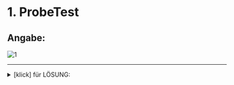 <!-------------------------------------------------------------------  
 - MARKDOWN - Cheatsheets:  
    Getting started:
      https://docs.github.com/en/get-started/writing-on-github/getting-started-with-writing-and-formatting-on-github/quickstart-for-writing-on-github
    Basic github formatting syntax:  
      https://docs.github.com/en/get-started/writing-on-github/getting-started-with-writing-and-formatting-on-github/basic-writing-and-formatting-syntax
 ------------------------------------------------------------------->
# 1. ProbeTest  
## **Angabe**:  
![1](https://github.com/IxI-Enki/Probetest-pose-001/assets/138018029/c14e7da6-7001-4776-bc1c-1b96da7be4f9)  

-------------------------------
<details>
  <summary>[klick] für LÖSUNG: </summary> 

## Vollständige Antworten:

### Nummer 1:

```c#  
//  declare variables:
double x, y, z;
/* CHECK VARIABLES: */
//  test the three inputs against each other, if all three 
//    are different from another, the IF branch is executed:  
if ((x != z) && (x != y) && (y != z)) {
//  output the "TOLL" message
Console.Write("\n 3 verschiedene Werte!"); }
//  if two of the input numbers are identical, the ELSE branch is executed:
 else
  Console.Write("\n mind. 2 gleiche Werte!");
```

### Nummer 2:

```c#
      double a, b, c, swap;       
      /* CHECK VRIABLES: */
      if (a < b) {     //  test a - b , if a is smaller -> swap 
        swap = a;
        a = b;
        b = swap; }
      if (a < c) {     //  test a - c , if a is smaller -> swap
        swap = a;
        a = c;
        c = swap; }    //  a now guaranteed to be the biggest number
      if (b < c) {     //  test b - c , if b is smaller -> swap
        swap = b;
        b = c;
        c = swap; }    //  c now guaranteed to be the smallest value
      /* OUTPUT: */
      Console.Write($"\n größter Wert: {a} " +
                    $"\n mittlerer Wert: {b}" +             
                    $"\n kleinster Wert: {c}");
``` 

### Nummer 3:

```c#
      int days, month;

      switch (month)                       
      {
        case 1:    //  Jänner
        case 3:    //  März
        case 5:    //  Mai
        case 7:    //  Juli
        case 8:    //  August
        case 10:   //  Oktober
        case 12:   //  Dezember
          days = 31;
          break;
        case 4:    //  April  
        case 6:    //  Juni
        case 9:    //  September
        case 11:   //  November
          days = 30;
          break;
        case 2:    //  Februar
          days = 28;
          break;
        default:   // invalid input
          days = -1;
          break;
      }
      if (days == -1)
      {
        Console.Write("\n ungültige Eingabe! ");
      }
      else
        Console.WriteLine($"\n Der {month}. Monat hat {days}Tage. ");
    }
```

### Nummer 4:

```c#
   a = (b == 0) ? 2 * c : (c != 0) ? a * b + 2 * c : a * b;
```

### Nummer 5:

```c#
      int i, j;
      /* LOOP A: */
      i = 1; j = 1;   ///  start values
      do
      {
        i = i + j;
        j++;
        Console.Write($"\n i={i}  &  j={j} ");
      } while (i < 200);
      Console.Write("\n A terminierte");
      /* LOOP B: */
      i = 1; j = 20;   ///  start values
      while (i + j < 100)
      {
        i = i + 2;
        j--;
        Console.Write($"\n i:{i}  &  j:{j}  --> i+j:{i+j}");
      }
      Console.Write("\n B terminierte");
```

### Nummer 6:

```c#
      int n, i = 1;
      /* CALCULATION: */
      while (n / 10 != 0)
      {
        i++;
        n = n / 10;
      }
      /* OUTPUT: */
      Console.Write($"\n Die Zahl hatte: {i}Stellen. ");    
```

## handwritten:
<details>
  <summary>[klick] für LÖSUNGSVORSCHLAG: </summary>  

    Das Einlesen und Ausgeben mit "Console.Write ... " von Variablen,
     kann beim Test ausgesparrt werden!  

### *Nummer 1 & 2*:  
<details>  

![2](https://github.com/IxI-Enki/Probetest-pose-001/assets/138018029/4b53a284-61d5-432c-98d4-2f34d6a6094d)  
</details>

### *Nummer 3*:  
<details>  

![3](https://github.com/IxI-Enki/Probetest-pose-001/assets/138018029/b28741a0-0ed0-4a5d-9f41-914588b7b5bf)  
</details>

### *Nummer 5 & 6*: 
<details>  

![4](https://github.com/IxI-Enki/Probetest-pose-001/assets/138018029/4fc4c084-ee78-450d-a00b-2a4579198289)  
</details>
</details>

---




<!--


## visual studio:  
<details>
  <summary>[klick] für Nummer 1: </summary>  
  

<details>
<summary> Unnötig vollständiges (lauffähiges) Programm: </summary>

![1](https://github.com/IxI-Enki/Probetest-pose-001/assets/138018029/66384dc8-2efc-4f6a-a6bd-7993f23e3395)
</details>
</details>

<details>
  <summary>[klick] für Nummer 2: </summary>  
  
  ## Vollständige Antwort:

  ```c#  
    hier wird der c# code eingefügt
  ```  
</details>  

<details>
<summary> Unnötig vollständiges (lauffähiges) Programm: </summary>

![2](https://github.com/IxI-Enki/Probetest-pose-001/assets/138018029/1761ef96-5081-47fa-bf8a-9250c60af78c)
</details>
</details>



![3](https://github.com/IxI-Enki/Probetest-pose-001/assets/138018029/77c40307-0f8a-484c-899a-747a23f52ea7)



### Nummer 4 ... FINALE LÖSUNG:
```c#
a = (b == 0) ? 2 * c : (c != 0) ? a * b + 2 * c : a * b;
```

![4](https://github.com/IxI-Enki/Probetest-pose-001/assets/138018029/ef586dae-cf76-4d76-9f80-7d0a6dc368d6)




![5](https://github.com/IxI-Enki/Probetest-pose-001/assets/138018029/048782d8-c00e-455b-8248-7de9a9884beb)




![6](https://github.com/IxI-Enki/Probetest-pose-001/assets/138018029/368c7bb6-fbc5-434d-9b65-a3876c4bb3d4)




</details>
-->
